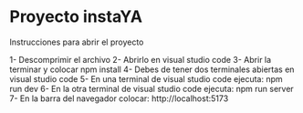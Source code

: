 # Proyecto instaYA

Instrucciones para abrir el proyecto


1- Descomprimir el archivo
2- Abrirlo en visual studio code
3- Abrir la terminar y colocar npm install
4- Debes de tener dos terminales abiertas en visual studio code
5- En una terminal de visual studio code ejecuta:
npm run dev
6- En la otra terminal de visual studio code ejecuta:
npm run server
7- En la barra del navegador colocar:
http://localhost:5173